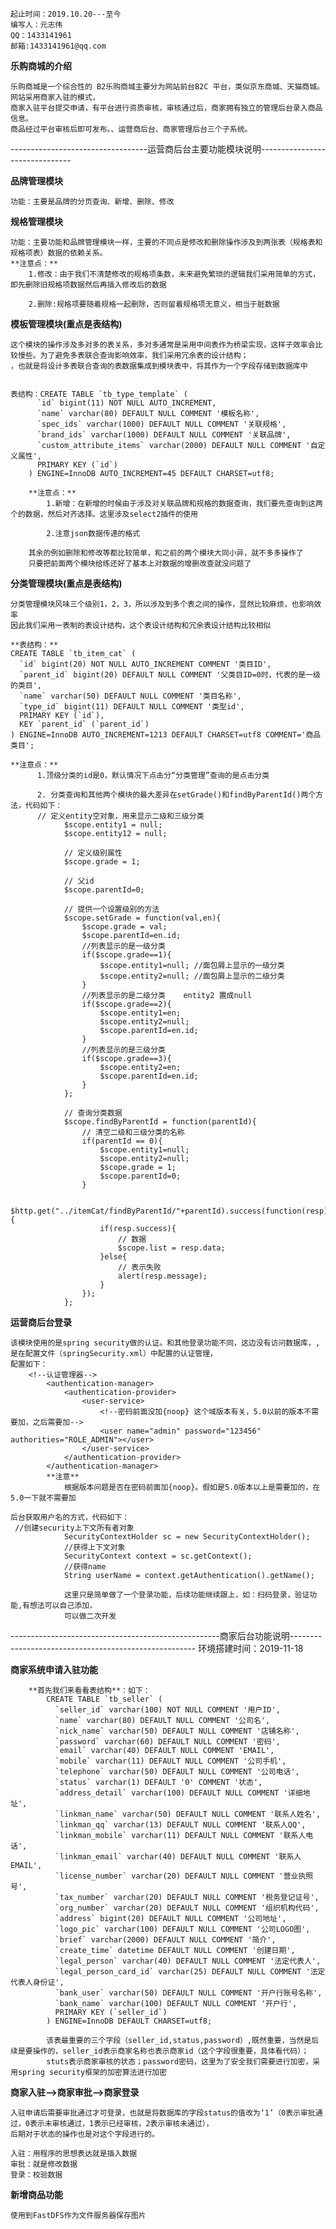     起止时间：2019.10.20---至今
    编写人：元志伟
    QQ：1433141961
    邮箱:1433141961@qq.com

**乐购商城的介绍**

    乐购商城是一个综合性的 B2乐购商城主要分为网站前台B2C 平台，类似京东商城、天猫商城。网站采用商家入驻的模式，
    商家入驻平台提交申请，有平台进行资质审核，审核通过后，商家拥有独立的管理后台录入商品信息。
    商品经过平台审核后即可发布。、运营商后台、商家管理后台三个子系统。
----------------------------------运营商后台主要功能模块说明-------------------------------

**品牌管理模块**

    功能：主要是品牌的分页查询、新增、删除、修改

**规格管理模块**

    功能：主要功能和品牌管理模块一样，主要的不同点是修改和删除操作涉及到两张表（规格表和规格项表）数据的依赖关系。
    **注意点：**
        1.修改：由于我们不清楚修改的规格项条数，未来避免繁琐的逻辑我们采用简单的方式，即先删除旧规格项数据然后再插入修改后的数据
        
        2.删除:规格项要随着规格一起删除，否则留着规格项无意义，相当于脏数据

**模板管理模块(重点是表结构)**  

    这个模块的操作涉及多对多的表关系，多对多通常是采用中间表作为桥梁实现，这样子效率会比较慢些。为了避免多表联合查询影响效率，我们采用冗余表的设计结构；
    ，也就是将设计多表联合查询的表数据集成到模块表中，将其作为一个字段存储到数据库中
    
    
    表结构：CREATE TABLE `tb_type_template` (
          `id` bigint(11) NOT NULL AUTO_INCREMENT,
          `name` varchar(80) DEFAULT NULL COMMENT '模板名称',
          `spec_ids` varchar(1000) DEFAULT NULL COMMENT '关联规格',
          `brand_ids` varchar(1000) DEFAULT NULL COMMENT '关联品牌',
          `custom_attribute_items` varchar(2000) DEFAULT NULL COMMENT '自定义属性',
          PRIMARY KEY (`id`)
        ) ENGINE=InnoDB AUTO_INCREMENT=45 DEFAULT CHARSET=utf8;
        
        **注意点：**
            1.新增：在新增的时候由于涉及对关联品牌和规格的数据查询，我们要先查询到这两个的数据，然后对齐选择。这里涉及select2插件的使用
            
            2.注意json数据传递的格式
            
        其余的例如删除和修改等都比较简单，和之前的两个模块大同小异，就不多多操作了
        只要把前面两个模块给练还好了基本上对数据的增删改查就没问题了
        
**分类管理模块(重点是表结构)**

    分类管理模块风味三个级别1，2，3，所以涉及到多个表之间的操作，显然比较麻烦，也影响效率
    因此我们采用一表制的表设计结构，这个表设计结构和冗余表设计结构比较相似
    
    **表结构：**
    CREATE TABLE `tb_item_cat` (
      `id` bigint(20) NOT NULL AUTO_INCREMENT COMMENT '类目ID',
      `parent_id` bigint(20) DEFAULT NULL COMMENT '父类目ID=0时，代表的是一级的类目',
      `name` varchar(50) DEFAULT NULL COMMENT '类目名称',
      `type_id` bigint(11) DEFAULT NULL COMMENT '类型id',
      PRIMARY KEY (`id`),
      KEY `parent_id` (`parent_id`)
    ) ENGINE=InnoDB AUTO_INCREMENT=1213 DEFAULT CHARSET=utf8 COMMENT='商品类目';
    
    **注意点：**
          1.顶级分类的id是0，默认情况下点击分“分类管理”查询的是点击分类
          
          2. 分类查询和其他两个模块的最大差异在setGrade()和findByParentId()两个方法，代码如下：
          // 定义entity空对象，用来显示二级和三级分类
                $scope.entity1 = null;
                $scope.entity12 = null;
            
                // 定义级别属性
                $scope.grade = 1;
            
                // 父id
                $scope.parentId=0;
            
                // 提供一个设置级别的方法
                $scope.setGrade = function(val,en){
                    $scope.grade = val;
                    $scope.parentId=en.id;
                    //列表显示的是一级分类
                    if($scope.grade==1){
                        $scope.entity1=null; //面包屑上显示的一级分类
                        $scope.entity2=null; //面包屑上显示的二级分类
                    }
                    //列表显示的是二级分类    entity2 置成null
                    if($scope.grade==2){
                        $scope.entity1=en;
                        $scope.entity2=null;
                        $scope.parentId=en.id;
                    }
                    //列表显示的是三级分类
                    if($scope.grade==3){
                        $scope.entity2=en;
                        $scope.parentId=en.id;
                    }
                };
            
                // 查询分类数据
                $scope.findByParentId = function(parentId){
                    // 清空二级和三级分类的名称
                    if(parentId == 0){
                        $scope.entity1=null;
                        $scope.entity2=null;
                        $scope.grade = 1;
                        $scope.parentId=0;
                    }
            
                    $http.get("../itemCat/findByParentId/"+parentId).success(function(resp){
                        if(resp.success){
                            // 数据
                            $scope.list = resp.data;
                        }else{
                            // 表示失败
                            alert(resp.message);
                        }
                    });
                };
 **运营商后台登录**     
 
    该模块使用的是spring security做的认证。和其他登录功能不同，这边没有访问数据库，,是在配置文件（springSecurity.xml）中配置的认证管理，
    配置如下：
        <!--认证管理器-->
            <authentication-manager>
                <authentication-provider>
                    <user-service>
                        <!--密码前面没加{noop} 这个域版本有关，5.0以前的版本不需要加，之后需要加-->
                        <user name="admin" password="123456"  authorities="ROLE_ADMIN"></user>
                    </user-service>
                </authentication-provider>
            </authentication-manager>
            **注意**
                根据版本问题是否在密码前面加{noop}。假如是5.0版本以上是需要加的，在5.0一下就不需要加
            
    后台获取用户名的方式，代码如下：        
     //创建security上下文所有者对象
                SecurityContextHolder sc = new SecurityContextHolder();
                //获得上下文对象
                SecurityContext context = sc.getContext();
                //获得name
                String userName = context.getAuthentication().getName();
                
                这里只是简单做了一个登录功能，后续功能继续跟上，如：扫码登录，验证功能,有想法可以自己添加，
                可以做二次开发
                              
                
----------------------------------------------------商家后台功能说明------------------------------------------------------
环境搭建时间：2019-11-18


**商家系统申请入驻功能**
   
        **首先我们来看看表结构**：如下：
            CREATE TABLE `tb_seller` (
              `seller_id` varchar(100) NOT NULL COMMENT '用户ID',
              `name` varchar(80) DEFAULT NULL COMMENT '公司名',
              `nick_name` varchar(50) DEFAULT NULL COMMENT '店铺名称',
              `password` varchar(60) DEFAULT NULL COMMENT '密码',
              `email` varchar(40) DEFAULT NULL COMMENT 'EMAIL',
              `mobile` varchar(11) DEFAULT NULL COMMENT '公司手机',
              `telephone` varchar(50) DEFAULT NULL COMMENT '公司电话',
              `status` varchar(1) DEFAULT '0' COMMENT '状态',
              `address_detail` varchar(100) DEFAULT NULL COMMENT '详细地址',
              `linkman_name` varchar(50) DEFAULT NULL COMMENT '联系人姓名',
              `linkman_qq` varchar(13) DEFAULT NULL COMMENT '联系人QQ',
              `linkman_mobile` varchar(11) DEFAULT NULL COMMENT '联系人电话',
              `linkman_email` varchar(40) DEFAULT NULL COMMENT '联系人EMAIL',
              `license_number` varchar(20) DEFAULT NULL COMMENT '营业执照号',
              `tax_number` varchar(20) DEFAULT NULL COMMENT '税务登记证号',
              `org_number` varchar(20) DEFAULT NULL COMMENT '组织机构代码',
              `address` bigint(20) DEFAULT NULL COMMENT '公司地址',
              `logo_pic` varchar(100) DEFAULT NULL COMMENT '公司LOGO图',
              `brief` varchar(2000) DEFAULT NULL COMMENT '简介',
              `create_time` datetime DEFAULT NULL COMMENT '创建日期',
              `legal_person` varchar(40) DEFAULT NULL COMMENT '法定代表人',
              `legal_person_card_id` varchar(25) DEFAULT NULL COMMENT '法定代表人身份证',
              `bank_user` varchar(50) DEFAULT NULL COMMENT '开户行账号名称',
              `bank_name` varchar(100) DEFAULT NULL COMMENT '开户行',
              PRIMARY KEY (`seller_id`)
            ) ENGINE=InnoDB DEFAULT CHARSET=utf8;
            
            该表最重要的三个字段（seller_id,status,password）,既然重要，当然是后续是要操作的，seller_id表示商家名称也表示商家id（这个字段很重要，具体看代码）；
            stuts表示商家审核的状态；password密码，这里为了安全我们需要进行加密，采用spring security框架的加密算法进行加密

**商家入驻-->商家审批-->商家登录**
        
    入驻申请后需要审批通过才可登录，也就是将数据库的字段status的值改为‘1’（0表示审批通过，0表示未审核通过，1表示已经审核，2表示审核未通过），
    后期对于状态的操作也是对这个字段进行的。
    
    入驻：用程序的思想表达就是插入数据
    审批：就是修改数据
    登录：校验数据
        
**新增商品功能**
    
    使用到FastDFS作为文件服务器保存图片





















    